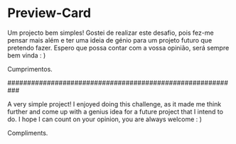 # Preview-Card

Um projecto bem simples!
Gostei de realizar este desafio, pois fez-me pensar mais além e ter uma ideia de génio para um projeto futuro que pretendo fazer.
Espero que possa contar com a vossa opinião, será sempre bem vinda : )

Cumprimentos.

###########################################################

A very simple project! 
I enjoyed doing this challenge, as it made me think further and come up with a genius idea for a future project that I intend to do. 
I hope I can count on your opinion, you are always welcome : )

Compliments.
